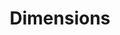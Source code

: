 ---
layout: default
bigquery: https://console.cloud.google.com/bigquery?p=covid-19-dimensions-ai&page=table&d=data&t=publications
contributors: Digital Science, https://www.digital-science.com/
cost: Free for personal, non-commercial use.
description: Dimensions contains more than 100 million publications, ranging from
  articles published in scholarly journals, books and book chapters, to preprints
  and conference proceedings. All publications are contextualized with linked data
  sets, funding, publications, patents, clinical trials, and policy documents. You
  can also view associated categories, funders, institutions, and researcher profiles.
documentation: https://docs.dimensions.ai/bigquery/index.html
last_edit: Mon, 04 Apr 2022 19:04:00 GMT
location: https://www.dimensions.ai/products/free/
maintained_by: Digital Science, https://www.digital-science.com/
schema_fields: '[''start_date'', ''funding_chf'', ''arxiv_id'', ''end_year'', ''end_date'',
  ''date'', ''current_assignee_orgs'', ''date_online'', ''filing_year'', ''priority_date'',
  ''funding_cny'', ''altmetrics'', ''mesh_terms'', ''acronym'', ''description'', ''associated_publication_pmid'',
  ''resulting_publication_ids'', ''original_abstract'', ''aliases'', ''types'', ''pmid'',
  ''date_inserted'', ''priority_year'', ''editors'', ''foa_number'', ''proceedings_title'',
  ''research_org_cities'', ''book_title'', ''funding_amount'', ''funding_eur'', ''research_orgs'',
  ''created_date'', ''established'', ''metrics'', ''funding_usd'', ''research_org_country_names'',
  ''organisation_details'', ''publication_year'', ''research_org_countries'', ''date_normal'',
  ''authors'', ''category_hra'', ''funder_orgs'', ''embargo_date'', ''source_id'',
  ''jurisdiction'', ''concepts'', ''phase'', ''assignee_orgs'', ''original_assignee'',
  ''type'', ''associated_publication_doi'', ''resulting_publication_doi'', ''expiration_date'',
  ''clinical_trial_ids'', ''ipcr'', ''publication_date'', ''family_count'', ''active_years'',
  ''citations_count'', ''book_series_title'', ''current_assignee_countries'', ''funder_org_cities'',
  ''research_org_state_names'', ''gender'', ''title'', ''supporting_grant_ids'', ''abstract'',
  ''acronyms'', ''current_assignee'', ''labels'', ''filing_date'', ''funding_gbp'',
  ''external_ids'', ''isbn'', ''issue'', ''associated_publication_arxiv_id'', ''language'',
  ''original_title'', ''repository_name'', ''category_for'', ''date_print'', ''name'',
  ''funding_details'', ''cited_by_ids'', ''patent_ids'', ''category_hrcs_rac'', ''categories'',
  ''citation_string'', ''family_id'', ''funder_org_acronyms'', ''granted_year'', ''conference'',
  ''mesh_headings'', ''acknowledgements'', ''status'', ''investigators'', ''journal'',
  ''research_org_state_codes'', ''publisher'', ''category_uoa'', ''address'', ''year'',
  ''family_members_ids'', ''doi'', ''repository_id'', ''grant_number'', ''category_icrp_cso'',
  ''relationships'', ''parent_id'', ''wikipedia_url'', ''subtitles'', ''open_access_categories_v2'',
  ''email_address'', ''category_rcdc'', ''granted_date'', ''linkout'', ''eisbn'',
  ''id'', ''license'', ''volume'', ''associated_publication_id'', ''funder_org_state_codes'',
  ''original_assignee_countries'', ''legal_status'', ''repository_url'', ''funding_nzd'',
  ''start_year'', ''journal_lists'', ''category_sdg'', ''brief_title'', ''research_org_city_names'',
  ''funding_currency'', ''date_imported_gbq'', ''cpc'', ''application_number'', ''date_modified'',
  ''funder_org'', ''expiration_year'', ''funding_jpy'', ''funder_countries'', ''publication_ids'',
  ''assignee_countries'', ''funding_cad'', ''reference_ids'', ''category_bra'', ''funder_org_countries'',
  ''links'', ''inventor_names'', ''pages'', ''associated_grant_ids'', ''interventions'',
  ''category_icrp_ct'', ''original_assignee_orgs'', ''filing_status'', ''citations'',
  ''open_access_categories'', ''pmcid'', ''conditions'', ''kind'', ''category_hrcs_hc'',
  ''researcher_ids'', ''funding_aud'', ''registry'', ''legal_events'']'
shortname: dimensions
tags:
- scholarly literature
- patents
- funding
- clinical trials
- academic profiles
terms_of_use: 'Use of both the Dimensions COVID-19 dataset and full Dimensions dataset
  are subject to the Dimensions Terms of use: https://www.dimensions.ai/policies-terms-legal '
title: Dimensions
uuid: dcff88bd-fe6b-4fdb-8159-809bf9d7bc1c
---